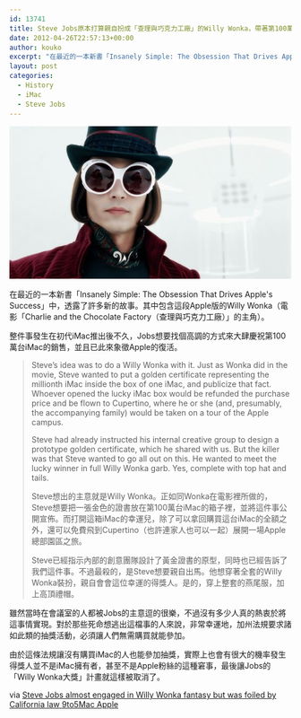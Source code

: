```yaml
---
id: 13741
title: Steve Jobs原本打算親自扮成「查理與巧克力工廠」的Willy Wonka，帶著第100萬台iMac的主人遊覽Apple總部園區！！
date: 2012-04-26T22:57:13+00:00
author: kouko
excerpt: "在最近的一本新書「Insanely Simple: The Obsession That Drives Apple's Success」中，透露了許多新的故事。其中包含這段Apple版的Willy Wonka（電影「Charlie and the Chocolate Factory（查理與巧克力工廠）」的主角）。"
layout: post
categories:
  - History
  - iMac
  - Steve Jobs
---
```


<img src="/img/2012-04-26-steve-jobs-plan-for-a-willy-wonka-style-celebration-of-the-millionth-imac/Willy-Wonka.jpg" title="Willy Wonka" >

在最近的一本新書「Insanely Simple: The Obsession That Drives Apple's Success」中，透露了許多新的故事。其中包含這段Apple版的Willy Wonka（電影「Charlie and the Chocolate Factory（查理與巧克力工廠）」的主角）。


整件事發生在初代iMac推出後不久，Jobs想要找個高調的方式來大肆慶祝第100萬台iMac的銷售，並且已此來象徵Apple的復活。

> Steve&rsquo;s idea was to do a Willy Wonka with it. Just as Wonka did in the movie, Steve wanted to put a golden certificate representing the millionth iMac inside the box of one iMac, and publicize that fact. Whoever opened the lucky iMac box would be refunded the purchase price and be flown to Cupertino, where he or she (and, presumably, the accompanying family) would be taken on a tour of the Apple campus.
>
> Steve had already instructed his internal creative group to design a prototype golden certificate, which he shared with us. But the killer was that Steve wanted to go all out on this. He wanted to meet the lucky winner in full Willy Wonka garb. Yes, complete with top hat and tails.
>
> Steve想出的主意就是Willy Wonka。正如同Wonka在電影裡所做的，Steve想要把一張金色的證書放在第100萬台iMac的箱子裡，並將這件事公開宣佈。而打開這箱iMac的幸運兒，除了可以拿回購買這台iMac的全額之外，還可以免費飛到Cupertino（也許連家人也可以一起）展開一場Apple總部園區之旅。
>
> Steve已經指示內部的創意團隊設計了黃金證書的原型，同時也已經告訴了我們這件事。不過最殺的，是Steve想要親自出馬。他想穿著全套的Willy Wonka裝扮，親自會會這位幸運的得獎人。是的，穿上整套的燕尾服，加上高頂禮帽。

雖然當時在會議室的人都被Jobs的主意逗的很樂，不過沒有多少人真的熱衷於將這事情實現。對於那些死命想逃出這檔事的人來說，非常幸運地，加州法規要求諸如此類的抽獎活動，必須讓人們無需購買就能參加。

由於這條法規讓沒有購買iMac的人也能參加抽獎，實際上也會有很大的機率發生得獎人並不是iMac擁有者，甚至不是Apple粉絲的這種窘事，最後讓Jobs的「Willy Wonka大獎」計畫就這樣被取消了。


via&nbsp;[Steve Jobs almost engaged in Willy Wonka fantasy but was foiled by California law  9to5Mac  Apple](http://9to5mac.com/2012/04/26/steve-jobs-almost-engaged-in-willy-wonka-fantasy-but-was-foiled-by-california-law/?utm_source=feedburner&utm_medium=feed&utm_campaign=Feed%3A+9To5Mac-MacAllDay+%289+to+5+Mac+-+Apple+Intelligence%29)
